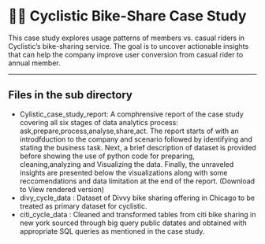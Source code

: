 # 🚴‍♀️ Cyclistic Bike-Share Case Study

This case study explores usage patterns of members vs. casual riders in Cyclistic’s bike-sharing service. The goal is to uncover actionable insights that can help the company improve user conversion from casual rider to annual member.

---

## Files in the sub directory

* Cylistic_case_study_report: A comphrensive report of the case study covering all six stages of data analytics process: ask,prepare,process,analyse,share,act. The report starts of with an introdfduction to the company and scenario followed by identifying and stating the business task. Next, a brief description of dataset is provided before showing the use of python code for preparing, cleaning,analyzing and Visualizing the data. Finally, the unraveled insights are presented below the visualizations along with some reccomendations and data limitation at the end of the report. (Download to View rendered version)
* divy_cycle_data : Dataset of Divvy bike sharing offering in Chicago to be treated as primary dataset for cyclistic.
* citi_cycle_data : Cleaned and transformed tables from citi bike sharing in new york sourced through big query public datates and obtained with appropriate SQL queries as mentioned in the case study.
  
